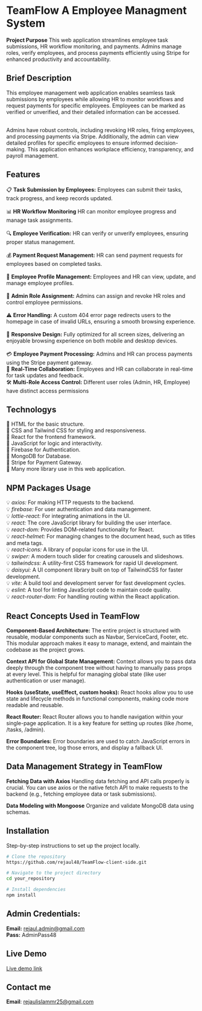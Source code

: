 
# **TeamFlow** A Employee Managment System

**Project Purpose** This web application streamlines employee task submissions, HR workflow monitoring, and payments. Admins manage roles, verify employees, and process payments efficiently using Stripe for enhanced productivity and accountability.

## Brief Description

This employee management web application enables seamless task submissions by employees while allowing HR to monitor workflows and request payments for specific employees. Employees can be marked as verified or unverified, and their detailed information can be accessed. <br> <br>

Admins have robust controls, including revoking HR roles, firing employees, and processing payments via Stripe. Additionally, the admin can view detailed profiles for specific employees to ensure informed decision-making. This application enhances workplace efficiency, transparency, and payroll management.

## Features

📋 **Task Submission by Employees:** Employees can submit their tasks, track progress, and keep records updated.<br>  
📊 **HR Workflow Monitoring** HR can monitor employee progress and manage task assignments.<br>  
🔍 **Employee Verification:** HR can verify or unverify employees, ensuring proper status management.<br>  
💰 **Payment Request Management:** HR can send payment requests for employees based on completed tasks.<br>  
 👤 **Employee Profile Management:** Employees and HR can view, update, and manage employee profiles.<br>  
🔑 **Admin Role Assignment:** Admins can assign and revoke HR roles and control employee permissions.<br>  
⚠️ **Error Handling:** A custom 404 error page redirects users to the homepage in case of invalid URLs, ensuring a smooth browsing experience.<br>  
📱 **Responsive Design:** Fully optimized for all screen sizes, delivering an enjoyable browsing experience on both mobile and desktop devices.<br>  
💳 **Employee Payment Processing:** Admins and HR can process payments using the Stripe payment gateway.<br>
🤝 **Real-Time Collaboration:** Employees and HR can collaborate in real-time for task updates and feedback.<br>
🛠️ **Multi-Role Access Control:** Different user roles (Admin, HR, Employee) have distinct access permissions<br>


## Technologys
🔵 HTML for the basic structure. <br>
🔵 CSS and Tailwind CSS for styling and responsiveness. <br>
🔵 React for the frontend framework. <br>
🔵 JavaScript for logic and interactivity. <br>
🔵 Firebase for Authentication. <br>
🔵 MongoDB for Database. <br>
🔵 Stripe for Payment Gateway.<br>
🔵 Many more library use in this web application. <br>

## NPM Packages Usage

💡 *axios:* For making HTTP requests to the backend. <br>
💡 *firebase:* For user authentication and data management. <br>
💡 *lottie-react:* For integrating animations in the UI. <br>
💡 *react:* The core JavaScript library for building the user interface. <br>
💡 *react-dom:* Provides DOM-related functionality for React. <br>
💡 *react-helmet:* For managing changes to the document head, such as titles and meta tags. <br>
💡 *react-icons:* A library of popular icons for use in the UI. <br>
💡 *swiper:* A modern touch slider for creating carousels and slideshows. <br>
💡 *tailwindcss:* A utility-first CSS framework for rapid UI development. <br>
💡 *daisyui:* A UI component library built on top of TailwindCSS for faster development. <br>
💡 *vite:* A build tool and development server for fast development cycles. <br>
💡 *eslint:* A tool for linting JavaScript code to maintain code quality. <br>
💡 *react-router-dom:* For handling routing within the React application. <br>

## React Concepts Used in TeamFlow

**Component-Based Architecture:** The entire project is structured with reusable, modular components such as Navbar, ServiceCard, Footer, etc. This modular approach makes it easy to manage, extend, and maintain the codebase as the project grows.<br>

**Context API for Global State Management:** Context allows you to pass data deeply through the component tree without having to manually pass props at every level. This is helpful for managing global state (like user authentication or user manage).<br>

**Hooks (useState, useEffect, custom hooks):** React hooks allow you to use state and lifecycle methods in functional components, making code more readable and reusable. <br>

**React Router:** React Router allows you to handle navigation within your single-page application. It is a key feature for setting up routes (like /home, /tasks, /admin).<br>

**Error Boundaries:** Error boundaries are used to catch JavaScript errors in the component tree, log those errors, and display a fallback UI.<br>


## Data Management Strategy in TeamFlow

**Fetching Data with Axios** Handling data fetching and API calls properly is crucial. You can use axios or the native fetch API to make requests to the backend (e.g., fetching employee data or task submissions).<br>

**Data Modeling with Mongoose** Organize and validate MongoDB data using schemas.<br>
 
## Installation

Step-by-step instructions to set up the project locally.

```bash
# Clone the repository
https://github.com/rejaul48/TeamFlow-client-side.git

# Navigate to the project directory
cd your_repository

# Install dependencies
npm install

```

## Admin Credentials:
**Email:** rejaul.admin@gmail.com <br>
**Pass:** AdminPass48 <br>

## Live Demo
[Live demo link](https://team-flow-48.web.app)

## Contact me
**Email**: [rejaulislammr25@gmail.com](mailto:rejaulislammr25@gmail.com)



